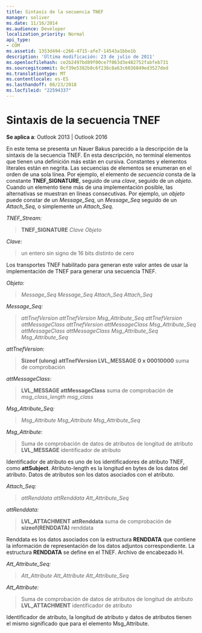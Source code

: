 ```yaml
---
title: Sintaxis de la secuencia TNEF
manager: soliver
ms.date: 11/16/2014
ms.audience: Developer
localization_priority: Normal
api_type:
- COM
ms.assetid: 1353d494-c266-4715-afe7-14543a1bbe1b
description: 'Última modificación: 23 de julio de 2011'
ms.openlocfilehash: ce2b2497bd89f00ce7f063d3e482752fabfeb731
ms.sourcegitcommit: 0cf39e5382b8c6f236c8a63c6036849ed3527ded
ms.translationtype: MT
ms.contentlocale: es-ES
ms.lasthandoff: 08/23/2018
ms.locfileid: "22594337"
---
```

# <a name="tnef-stream-syntax"></a>Sintaxis de la secuencia TNEF

  
  
**Se aplica a**: Outlook 2013 | Outlook 2016 
  
En este tema se presenta un Nauer Bakus parecido a la descripción de la sintaxis de la secuencia TNEF. En esta descripción, no terminal elementos que tienen una definición más están en cursiva. Constantes y elementos literales están en negrita. Las secuencias de elementos se enumeran en el orden de una sola línea. Por ejemplo, el elemento de _secuencia_ consta de la constante **TNEF_SIGNATURE**, seguido de una _clave_, seguido de un _objeto_. Cuando un elemento tiene más de una implementación posible, las alternativas se muestran en líneas consecutivas. Por ejemplo, un _objeto_ puede constar de un _Message_Seq_, un _Message_Seq_ seguido de un _Attach_Seq_, o simplemente un _Attach_Seq_.
  
 _TNEF_Stream:_
  
> **TNEF_SIGNATURE** _Clave_ _Objeto_
    
 _Clave:_
  
> un entero sin signo de 16 bits distinto de cero
    
Los transportes TNEF habilitado para generan este valor antes de usar la implementación de TNEF para generar una secuencia TNEF.
  
 _Objeto:_
  
>  _Message_Seq Message_Seq Attach_Seq Attach_Seq_
    
 _Message_Seq:_
  
>  _attTnefVersion attTnefVersion Msg_Attribute_Seq attTnefVersion attMessageClass attTnefVersion attMessageClass Msg_Attribute_Seq attMessageClass attMessageClass Msg_Attribute_Seq Msg_Attribute_Seq_
    
 _attTnefVersion:_
  
> **Sizeof (ulong) attTnefVersion LVL_MESSAGE** **0 x 00010000** suma de comprobación 
    
 _attMessageClass:_
  
> **LVL_MESSAGE attMessageClass** suma de comprobación de _msg_class_length msg_class_ 
    
 _Msg_Attribute_Seq:_
  
>  _Msg_Attribute Msg_Attribute Msg_Attribute_Seq_
    
 _Msg_Attribute:_
  
> Suma de comprobación de datos de atributos de longitud de atributo **LVL_MESSAGE** identificador de atributo 
    
Identificador de atributo es uno de los identificadores de atributo TNEF, como **attSubject**. Atributo-length es la longitud en bytes de los datos del atributo. Datos de atributos son los datos asociados con el atributo.
  
 _Attach_Seq:_
  
>  _attRenddata attRenddata Att_Attribute_Seq_
    
 _attRenddata:_
  
> **LVL_ATTACHMENT attRenddata** suma de comprobación de **sizeof(RENDDATA)** renddata 
    
Renddata es los datos asociados con la estructura **RENDDATA** que contiene la información de representación de los datos adjuntos correspondiente. La estructura **RENDDATA** se define en el TNEF. Archivo de encabezado H. 
  
 _Att_Attribute_Seq:_
  
>  _Att_Attribute Att_Attribute Att_Attribute_Seq_
    
 _Att_Attribute:_
  
> Suma de comprobación de datos de atributos de longitud de atributo **LVL_ATTACHMENT** identificador de atributo 
    
Identificador de atributo, la longitud de atributo y datos de atributos tienen el mismo significado que para el elemento Msg_Attribute.
  

